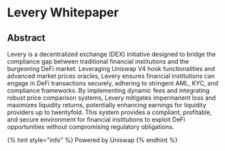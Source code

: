 # Levery Whitepaper

## Abstract

Levery is a decentralized exchange (DEX) initiative designed to bridge the compliance gap between traditional financial institutions and the burgeoning DeFi market. Leveraging Uniswap V4 hook functionalities and advanced market prices oracles, Levery ensures financial institutions can engage in DeFi transactions securely, adhering to stringent AML, KYC, and compliance frameworks. By implementing dynamic fees and integrating robust price comparison systems, Levery mitigates impermanent loss and maximizes liquidity returns, potentially enhancing earnings for liquidity providers up to twentyfold. This system provides a compliant, profitable, and secure environment for financial institutions to exploit DeFi opportunities without compromising regulatory obligations.

{% hint style="info" %}
Powered by Uniswap
{% endhint %}
